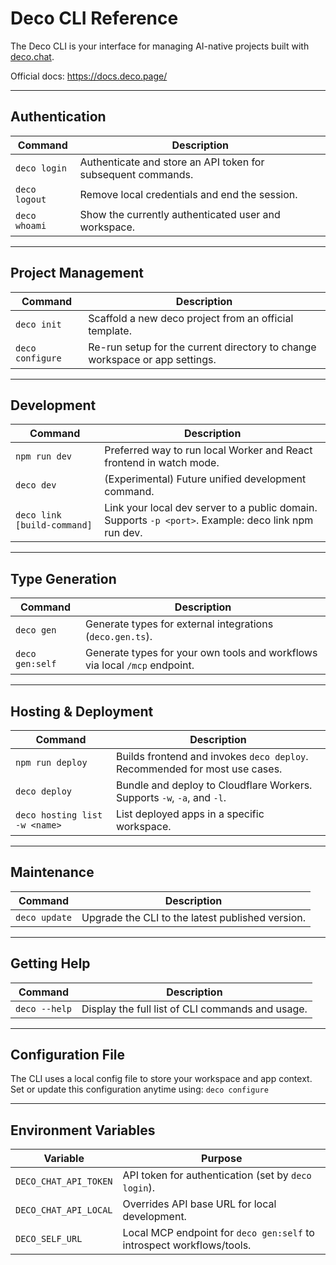 # Deco CLI Reference

The Deco CLI is your interface for managing AI-native projects built with [deco.chat](https://deco.chat).

Official docs: https://docs.deco.page/

---

## Authentication

| Command         | Description                                                   |
|-----------------|---------------------------------------------------------------|
| `deco login`    | Authenticate and store an API token for subsequent commands.  |
| `deco logout`   | Remove local credentials and end the session.                 |
| `deco whoami`   | Show the currently authenticated user and workspace.          |

---

## Project Management

| Command           | Description                                                                 |
|-------------------|-----------------------------------------------------------------------------|
| `deco init`       | Scaffold a new deco project from an official template.                      |
| `deco configure`  | Re-run setup for the current directory to change workspace or app settings. |

---

## Development

| Command                      | Description                                                                 |
|------------------------------|-----------------------------------------------------------------------------|
| `npm run dev`                | Preferred way to run local Worker and React frontend in watch mode.         |
| `deco dev`                   | (Experimental) Future unified development command.                          |
| `deco link [build-command]` | Link your local dev server to a public domain. Supports `-p <port>`. Example: deco link npm run dev.|

---

## Type Generation

| Command           | Description                                                                 |
|-------------------|-----------------------------------------------------------------------------|
| `deco gen`        | Generate types for external integrations (`deco.gen.ts`).                   |
| `deco gen:self`   | Generate types for your own tools and workflows via local `/mcp` endpoint.  |

---

## Hosting & Deployment

| Command                        | Description                                                                 |
|--------------------------------|-----------------------------------------------------------------------------|
| `npm run deploy`               | Builds frontend and invokes `deco deploy`. Recommended for most use cases. |
| `deco deploy`                  | Bundle and deploy to Cloudflare Workers. Supports `-w`, `-a`, and `-l`.     |
| `deco hosting list -w <name>` | List deployed apps in a specific workspace.                                 |

---

## Maintenance

| Command         | Description                                      |
|-----------------|--------------------------------------------------|
| `deco update`   | Upgrade the CLI to the latest published version. |

---

## Getting Help

| Command         | Description                                     |
|-----------------|-------------------------------------------------|
| `deco --help`   | Display the full list of CLI commands and usage.|

---

## Configuration File

The CLI uses a local config file to store your workspace and app context.  
Set or update this configuration anytime using: `deco configure`

---

## Environment Variables

| Variable               | Purpose                                                              |
|------------------------|----------------------------------------------------------------------|
| `DECO_CHAT_API_TOKEN`  | API token for authentication (set by `deco login`).                  |
| `DECO_CHAT_API_LOCAL`  | Overrides API base URL for local development.                        |
| `DECO_SELF_URL`        | Local MCP endpoint for `deco gen:self` to introspect workflows/tools. |
